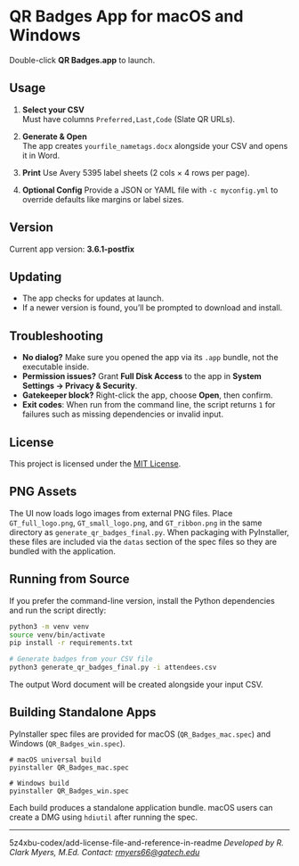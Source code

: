 # QR Badges App for macOS and Windows

Double-click **QR Badges.app** to launch.

## Usage

1. **Select your CSV**  
   Must have columns `Preferred,Last,Code` (Slate QR URLs).

2. **Generate & Open**  
   The app creates `yourfile_nametags.docx` alongside your CSV and opens it in Word.

3. **Print**
   Use Avery 5395 label sheets (2 cols × 4 rows per page).
4. **Optional Config**
   Provide a JSON or YAML file with `-c myconfig.yml` to override defaults like margins or label sizes.

## Version

Current app version: **3.6.1-postfix**

## Updating

- The app checks for updates at launch.  
- If a newer version is found, you’ll be prompted to download and install.

## Troubleshooting

- **No dialog?** Make sure you opened the app via its `.app` bundle, not the executable inside.
- **Permission issues?** Grant **Full Disk Access** to the app in **System Settings → Privacy & Security**.
- **Gatekeeper block?** Right-click the app, choose **Open**, then confirm.
- **Exit codes**: When run from the command line, the script returns `1` for
  failures such as missing dependencies or invalid input.

## License

This project is licensed under the [MIT License](LICENSE).

## PNG Assets

The UI now loads logo images from external PNG files. Place
`GT_full_logo.png`, `GT_small_logo.png`, and `GT_ribbon.png` in the same
directory as `generate_qr_badges_final.py`. When packaging with PyInstaller,
these files are included via the `datas` section of the spec files so they are
bundled with the application.

## Running from Source

If you prefer the command-line version, install the Python dependencies and run
the script directly:

```bash
python3 -m venv venv
source venv/bin/activate
pip install -r requirements.txt

# Generate badges from your CSV file
python3 generate_qr_badges_final.py -i attendees.csv
```

The output Word document will be created alongside your input CSV.

## Building Standalone Apps

PyInstaller spec files are provided for macOS (`QR_Badges_mac.spec`) and Windows (`QR_Badges_win.spec`).

```
# macOS universal build
pyinstaller QR_Badges_mac.spec

# Windows build
pyinstaller QR_Badges_win.spec
```

Each build produces a standalone application bundle. macOS users can create a DMG using `hdiutil` after running the spec.

---

5z4xbu-codex/add-license-file-and-reference-in-readme
*Developed by R. Clark Myers, M.Ed.*
*Contact: rmyers66@gatech.edu*

